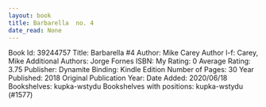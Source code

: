 ```yaml
---
layout: book
title: Barbarella  no. 4
date_read: None
---
```


Book Id: 39244757
Title: Barbarella #4
Author: Mike Carey
Author l-f: Carey, Mike
Additional Authors: Jorge Fornes
ISBN: 
My Rating: 0
Average Rating: 3.75
Publisher: Dynamite
Binding: Kindle Edition
Number of Pages: 30
Year Published: 2018
Original Publication Year: 
Date Added: 2020/06/18
Bookshelves: kupka-wstydu
Bookshelves with positions: kupka-wstydu (#1577)

